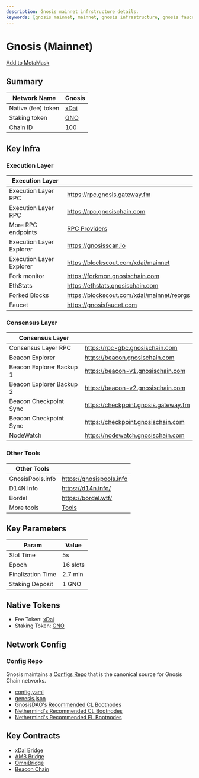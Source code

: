 ```yaml
---
description: Gnosis mainnet infrstructure details.
keywords: [gnosis mainnet, mainnet, gnosis infrastructure, gnosis faucet, gno, xdai]
---
```


# Gnosis (Mainnet)

[Add to MetaMask](https://shanejonas.github.io/metamask-link/deep?method=wallet_addEthereumChain&params[0][chainId]=0x64&params[0][chainName]=Gnosis&params[0][rpcUrls][0]=https://rpc.gnosischain.com&params[0][nativeCurrency][name]=xDAI&params[0][nativeCurrency][symbol]=xDAI&params[0][nativeCurrency][decimals]=18&params[0][blockExplorerUrls][0]=https://blockscout.com/xdai/mainnet)

## Summary

| Network Name                   | Gnosis                      |
| ------------------------------ | --------------------------- |
| Native (fee) token             | [xDai](../tokens/xdai.md)   |
| Staking token                  | [GNO](../tokens/gno.md)     |
| Chain ID                       | 100                         |

## Key Infra

### Execution Layer

| Execution Layer                |                                             |
| ------------------------------ | ------------------------------------------- |
| Execution Layer RPC            | https://rpc.gnosis.gateway.fm               |
| Execution Layer RPC            | https://rpc.gnosischain.com                 |
| More RPC endpoints             | [RPC Providers](../../tools/rpc/README.mdx) |
| Execution Layer Explorer       | https://gnosisscan.io                       |
| Execution Layer Explorer       | https://blockscout.com/xdai/mainnet         |
| Fork monitor                   | https://forkmon.gnosischain.com             |
| EthStats                       | https://ethstats.gnosischain.com            |
| Forked Blocks                  | https://blockscout.com/xdai/mainnet/reorgs  |
| Faucet                         | https://gnosisfaucet.com                    |



### Consensus Layer

| Consensus Layer                |                                             |
| ------------------------------ | ------------------------------------------- |
| Consensus Layer RPC            | https://rpc-gbc.gnosischain.com             |
| Beacon Explorer                | https://beacon.gnosischain.com              |
| Beacon Explorer Backup 1       | https://beacon-v1.gnosischain.com           |
| Beacon Explorer Backup 2       | https://beacon-v2.gnosischain.com           |
| Beacon Checkpoint Sync         | https://checkpoint.gnosis.gateway.fm        |
| Beacon Checkpoint Sync         | https://checkpoint.gnosischain.com          |
| NodeWatch                      | https://nodewatch.gnosischain.com           |

### Other Tools

| Other Tools                    |                                             |
| ------------------------------ | ------------------------------------------- |
| GnosisPools.info               | https://gnosispools.info                    |
| D14N Info                      | https://d14n.info/                          |
| Bordel                         | https://bordel.wtf/                         |
| More tools                     | [Tools](../../tools/README.md)              |


## Key Parameters
| Param             | Value     |
| ----------------- | --------- |
| Slot Time         | 5s        |
| Epoch             | 16 slots  |
| Finalization Time | 2.7 min   |
| Staking Deposit   | 1 GNO     |

## Native Tokens

- Fee Token: [xDai](../tokens/xdai.md)
- Staking Token: [GNO](../tokens/gno.md)

## Network Config
### Config Repo

Gnosis maintains a [Configs Repo](https://github.com/gnosischain/configs/) that is the canonical source for Gnosis Chain networks.


* [config.yaml](https://github.com/gnosischain/configs/blob/main/mainnet/config.yaml)
* [genesis.json](https://github.com/gnosischain/configs/blob/main/mainnet/genesis.json)
* [GnosisDAO's Recommended CL Bootnodes](https://github.com/gnosischain/configs/blob/main/mainnet/bootnodes.yaml)
* [Nethermind's Recommended CL Bootnodes](https://github.com/NethermindEth/ansible-deployments/blob/main/poa_networks/gnosis/inventory/data/bootnodes-beacon.json)
* [Nethermind's Recommended EL Bootnodes](https://github.com/NethermindEth/ansible-deployments/blob/main/poa_networks/gnosis/inventory/data/bootnodes-execution.json)


## Key Contracts

- [xDai Bridge](../../bridges/tokenbridge/xdai-bridge#key-contracts)
- [AMB Bridge](../../bridges/tokenbridge/amb-bridge#key-contracts)
- [OmniBridge](../../bridges/tokenbridge/omnibridge#key-contracts)
- [Beacon Chain](../../specs/gbc/README.md)